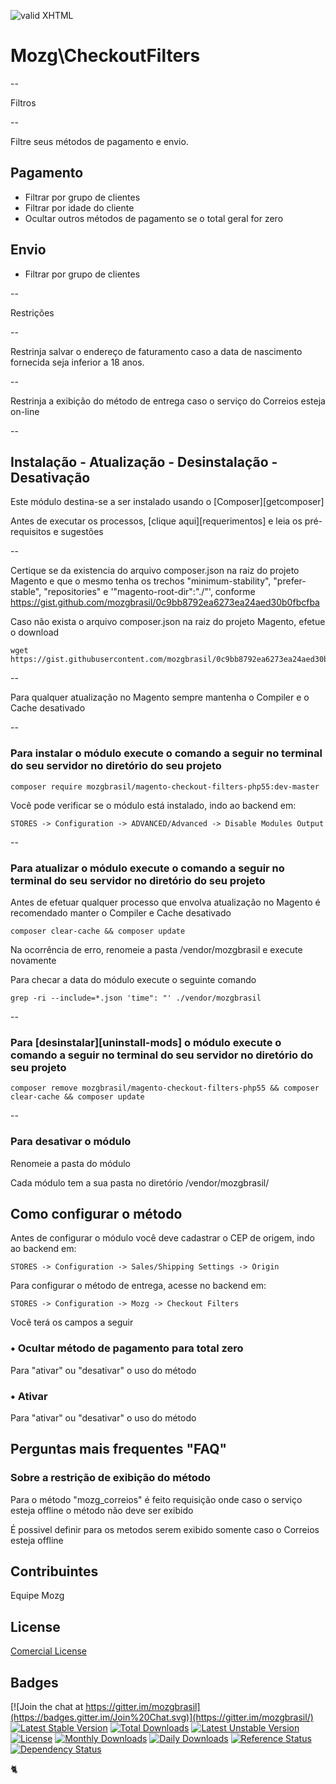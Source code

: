 [checkmark]: https://raw.githubusercontent.com/mozgbrasil/mozgbrasil.github.io/master/assets/images/logos/logo_32_32.png "MOZG"
![valid XHTML][checkmark]

# Mozg\CheckoutFilters

--

Filtros

--

Filtre seus métodos de pagamento e envio.

Pagamento
-------

- Filtrar por grupo de clientes
- Filtrar por idade do cliente
- Ocultar outros métodos de pagamento se o total geral for zero

Envio
-------

- Filtrar por grupo de clientes

--

Restrições

--

Restrinja salvar o endereço de faturamento caso a data de nascimento fornecida seja inferior a 18 anos.

--

Restrinja a exibição do método de entrega caso o serviço do Correios esteja on-line

--

## Instalação - Atualização - Desinstalação - Desativação

Este módulo destina-se a ser instalado usando o [Composer][getcomposer]

Antes de executar os processos, [clique aqui][requerimentos] e leia os pré-requisitos e sugestões

--

Certique se da existencia do arquivo composer.json na raiz do projeto Magento e que o mesmo tenha os trechos "minimum-stability", "prefer-stable", "repositories" e '"magento-root-dir":"./"', conforme https://gist.github.com/mozgbrasil/0c9bb8792ea6273ea24aed30b0fbcfba

Caso não exista o arquivo composer.json na raiz do projeto Magento, efetue o download

	wget https://gist.githubusercontent.com/mozgbrasil/0c9bb8792ea6273ea24aed30b0fbcfba/raw/9b514bc896171b6d75833b6f165065356f62ca59/composer.json

--

Para qualquer atualização no Magento sempre mantenha o Compiler e o Cache desativado

--

### Para instalar o módulo execute o comando a seguir no terminal do seu servidor no diretório do seu projeto

	composer require mozgbrasil/magento-checkout-filters-php55:dev-master

Você pode verificar se o módulo está instalado, indo ao backend em:

	STORES -> Configuration -> ADVANCED/Advanced -> Disable Modules Output

--

### Para atualizar o módulo execute o comando a seguir no terminal do seu servidor no diretório do seu projeto

Antes de efetuar qualquer processo que envolva atualização no Magento é recomendado manter o Compiler e Cache desativado

	composer clear-cache && composer update

Na ocorrência de erro, renomeie a pasta /vendor/mozgbrasil e execute novamente

Para checar a data do módulo execute o seguinte comando

	grep -ri --include=*.json 'time": "' ./vendor/mozgbrasil

--

### Para [desinstalar][uninstall-mods] o módulo execute o comando a seguir no terminal do seu servidor no diretório do seu projeto

	composer remove mozgbrasil/magento-checkout-filters-php55 && composer clear-cache && composer update

--

### Para desativar o módulo

Renomeie a pasta do módulo

Cada módulo tem a sua pasta no diretório /vendor/mozgbrasil/

## Como configurar o método

Antes de configurar o módulo você deve cadastrar o CEP de origem, indo ao backend em:

	STORES -> Configuration -> Sales/Shipping Settings -> Origin

Para configurar o método de entrega, acesse no backend em:

	STORES -> Configuration -> Mozg -> Checkout Filters

Você terá os campos a seguir

### • **Ocultar método de pagamento para total zero**

Para "ativar" ou "desativar" o uso do método

### • **Ativar**

Para "ativar" ou "desativar" o uso do método


## Perguntas mais frequentes "FAQ"

### Sobre a restrição de exibição do método

Para o método "mozg_correios" é feito requisição onde caso o serviço esteja offline o método não deve ser exibido

É possivel definir para os metodos serem exibido somente caso o Correios esteja offline

## Contribuintes

Equipe Mozg

## License

[Comercial License](LICENSE.txt)

## Badges

[![Join the chat at https://gitter.im/mozgbrasil](https://badges.gitter.im/Join%20Chat.svg)](https://gitter.im/mozgbrasil/)
[![Latest Stable Version](https://poser.pugx.org/mozgbrasil/mozgbrasil/magento-checkout-filters-php55/v/stable)](https://packagist.org/packages/mozgbrasil/mozgbrasil/magento-checkout-filters-php55)
[![Total Downloads](https://poser.pugx.org/mozgbrasil/mozgbrasil/magento-checkout-filters-php55/downloads)](https://packagist.org/packages/mozgbrasil/mozgbrasil/magento-checkout-filters-php55)
[![Latest Unstable Version](https://poser.pugx.org/mozgbrasil/mozgbrasil/magento-checkout-filters-php55/v/unstable)](https://packagist.org/packages/mozgbrasil/mozgbrasil/magento-checkout-filters-php55)
[![License](https://poser.pugx.org/mozgbrasil/mozgbrasil/magento-checkout-filters-php55/license)](https://packagist.org/packages/mozgbrasil/mozgbrasil/magento-checkout-filters-php55)
[![Monthly Downloads](https://poser.pugx.org/mozgbrasil/mozgbrasil/magento-checkout-filters-php55/d/monthly)](https://packagist.org/packages/mozgbrasil/mozgbrasil/magento-checkout-filters-php55)
[![Daily Downloads](https://poser.pugx.org/mozgbrasil/mozgbrasil/magento-checkout-filters-php55/d/daily)](https://packagist.org/packages/mozgbrasil/mozgbrasil/magento-checkout-filters-php55)
[![Reference Status](https://www.versioneye.com/php/mozgbrasil:mozgbrasil/magento-checkout-filters-php55/reference_badge.svg?style=flat-square)](https://www.versioneye.com/php/mozgbrasil:mozgbrasil/magento-checkout-filters-php55/references)
[![Dependency Status](https://www.versioneye.com/php/mozgbrasil:mozgbrasil/magento-checkout-filters-php55/1.0.0/badge?style=flat-square)](https://www.versioneye.com/php/mozgbrasil:mozgbrasil/magento-checkout-filters-php55/1.0.0)

:cat2:
